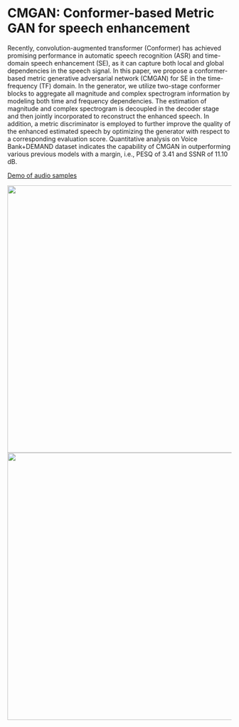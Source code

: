 # CMGAN: Conformer-based Metric GAN for speech enhancement

Recently, convolution-augmented transformer (Conformer) has achieved promising performance in automatic speech recognition (ASR) and time-domain speech enhancement (SE), as it can capture both local and global dependencies in the speech signal. In this paper, we propose a conformer-based metric generative adversarial network (CMGAN) for SE in the time-frequency (TF) domain. In the generator, we utilize two-stage conformer blocks to aggregate all magnitude and complex spectrogram information by modeling both time and frequency dependencies. The estimation of magnitude and complex spectrogram is decoupled in the decoder stage and then jointly incorporated to reconstruct the enhanced speech. In addition, a metric discriminator is employed to further improve the quality of the enhanced estimated speech by optimizing the generator with respect to a corresponding evaluation score. Quantitative analysis on Voice Bank+DEMAND dataset indicates the capability of CMGAN in outperforming various previous models with a margin, i.e., PESQ of 3.41 and SSNR of 11.10 dB. 

[Demo of audio samples](https://ruizhecao96.github.io/) 

<img src="https://github.com/ruizhecao96/CMGAN/blob/main/Figure/Overview.png" width="600px">

<img src="https://github.com/ruizhecao96/CMGAN/blob/main/Figure/Table.png" width="600px">
